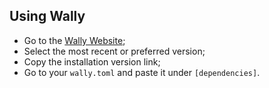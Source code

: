 ## Using Wally

- Go to the [Wally Website](https://wally.run/package/astridyz/celesta?version=1.0.0);
- Select the most recent or preferred version;
- Copy the installation version link;
- Go to your `wally.toml` and paste it under `[dependencies]`.